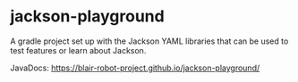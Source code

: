 # jackson-playground
A gradle project set up with the Jackson YAML libraries that can be used to test features or learn about Jackson.

JavaDocs: https://blair-robot-project.github.io/jackson-playground/